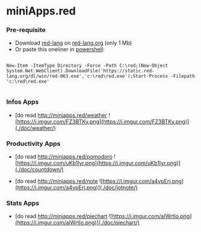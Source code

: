 
# miniApps.red


### Pre-requisite


- Download [red-lang](https://www.red-lang.org/p/download.html) on [red-lang.org](https://www.red-lang.org) (only 1 Mb)
- Or paste this oneliner in [powershell](http://www.powertheshell.com/topic/learnpowershell/firststeps/console/):



```

New-Item -ItemType Directory -Force -Path C:\red;(New-Object System.Net.WebClient).DownloadFile('https://static.red-lang.org/dl/win/red-063.exe','c:\red\red.exe');Start-Process -Filepath 'c:\red\red.exe'            
        
```



### Infos Apps

- [do read http://miniapps.red/weather ![https://i.imgur.com/FZ3BTKy.png](https://i.imgur.com/FZ3BTKy.png)](./doc/weather/)
                        

### Productivity Apps

- [do read http://miniapps.red/pomodoro ![https://i.imgur.com/uKb1Iyr.png](https://i.imgur.com/uKb1Iyr.png)](./doc/countdown/)
                        
- [do read http://miniapps.red/note ![https://i.imgur.com/a4vpErj.png](https://i.imgur.com/a4vpErj.png)](./doc/jotnote/)
                        

### Stats Apps

- [do read http://miniapps.red/piechart ![https://i.imgur.com/aIWrtIo.png](https://i.imgur.com/aIWrtIo.png)](./doc/piechart/)
                        
